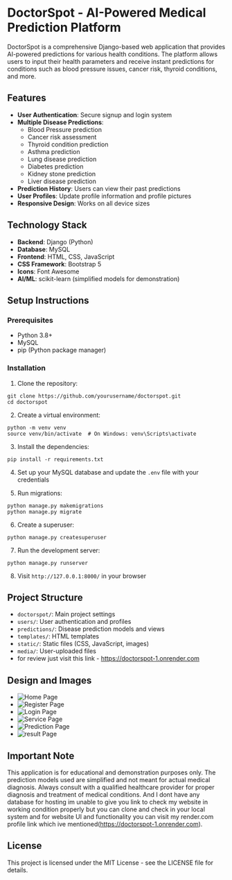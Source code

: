 # DoctorSpot - AI-Powered Medical Prediction Platform

DoctorSpot is a comprehensive Django-based web application that provides AI-powered predictions for various health conditions. The platform allows users to input their health parameters and receive instant predictions for conditions such as blood pressure issues, cancer risk, thyroid conditions, and more.

## Features

- **User Authentication**: Secure signup and login system
- **Multiple Disease Predictions**: 
  - Blood Pressure prediction
  - Cancer risk assessment
  - Thyroid condition prediction
  - Asthma prediction
  - Lung disease prediction
  - Diabetes prediction
  - Kidney stone prediction
  - Liver disease prediction
- **Prediction History**: Users can view their past predictions
- **User Profiles**: Update profile information and profile pictures
- **Responsive Design**: Works on all device sizes

## Technology Stack

- **Backend**: Django (Python)
- **Database**: MySQL
- **Frontend**: HTML, CSS, JavaScript
- **CSS Framework**: Bootstrap 5
- **Icons**: Font Awesome
- **AI/ML**: scikit-learn (simplified models for demonstration)

## Setup Instructions

### Prerequisites
- Python 3.8+
- MySQL
- pip (Python package manager)

### Installation

1. Clone the repository:
```
git clone https://github.com/yourusername/doctorspot.git
cd doctorspot
```

2. Create a virtual environment:
```
python -m venv venv
source venv/bin/activate  # On Windows: venv\Scripts\activate
```

3. Install the dependencies:
```
pip install -r requirements.txt
```

4. Set up your MySQL database and update the `.env` file with your credentials

5. Run migrations:
```
python manage.py makemigrations
python manage.py migrate
```

6. Create a superuser:
```
python manage.py createsuperuser
```

7. Run the development server:
```
python manage.py runserver
```

8. Visit `http://127.0.0.1:8000/` in your browser

## Project Structure

- `doctorspot/`: Main project settings
- `users/`: User authentication and profiles
- `predictions/`: Disease prediction models and views
- `templates/`: HTML templates
- `static/`: Static files (CSS, JavaScript, images)
- `media/`: User-uploaded files
- for review just visit this link - https://doctorspot-1.onrender.com

## Design and Images
- ![Home Page]("media/D-Spot/Home.png")
- ![Register Page]("media/D-Spot/Register.png")
- ![Login Page]("media/D-Spot/Login.png")
- ![Service Page]("media/D-Spot/Service.png")
- ![Prediction Page]("media/D-Spot/Prediction.png")
- ![result Page]("media/D-Spot/result.png")



## Important Note

This application is for educational and demonstration purposes only. The prediction models used are simplified and not meant for actual medical diagnosis. Always consult with a qualified healthcare provider for proper diagnosis and treatment of medical conditions. And I dont have any database for hosting im unable to give you link to check my website in working condition properly but you can clone and check in your local system and for website UI and functionality you can visit my render.com profile link which ive mentioned(https://doctorspot-1.onrender.com).

## License

This project is licensed under the MIT License - see the LICENSE file for details.
